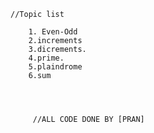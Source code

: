     //Topic list
        
        1. Even-Odd
        2.increments
        3.dicrements.
        4.prime.
        5.plaindrome
        6.sum
      
        
       

         //ALL CODE DONE BY [PRAN]
